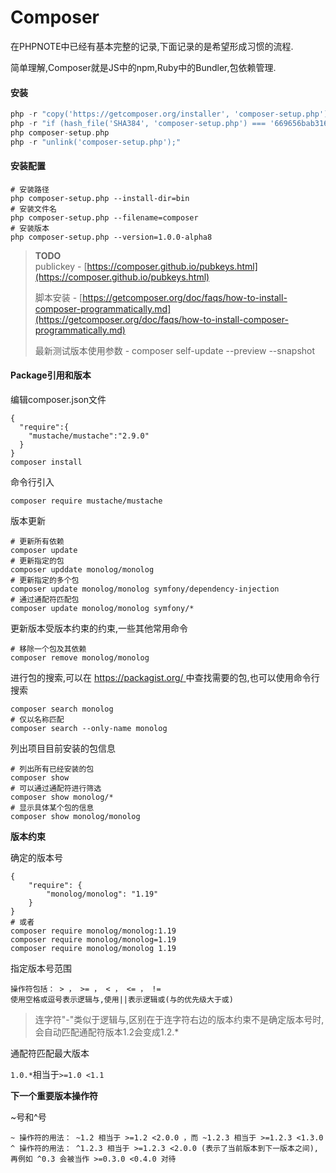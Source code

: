 # Composer

在PHPNOTE中已经有基本完整的记录,下面记录的是希望形成习惯的流程.

简单理解,Composer就是JS中的npm,Ruby中的Bundler,包依赖管理.

#### 安装

```php
php -r "copy('https://getcomposer.org/installer', 'composer-setup.php');"
php -r "if (hash_file('SHA384', 'composer-setup.php') === '669656bab3166a7aff8a7506b8cb2d1c292f042046c5a994c43155c0be6190fa0355160742ab2e1c88d40d5be660b410') { echo 'Installer verified'; } else { echo 'Installer corrupt'; unlink('composer-setup.php'); } echo PHP_EOL;"
php composer-setup.php
php -r "unlink('composer-setup.php');"
```

#### 安装配置

```
# 安装路径
php composer-setup.php --install-dir=bin
# 安装文件名
php composer-setup.php --filename=composer
# 安装版本
php composer-setup.php --version=1.0.0-alpha8
```

> **TODO**  
> publickey - [https://composer.github.io/pubkeys.html](https://composer.github.io/pubkeys.html)
>
> 脚本安装 - [https://getcomposer.org/doc/faqs/how-to-install-composer-programmatically.md](https://getcomposer.org/doc/faqs/how-to-install-composer-programmatically.md)
>
> 最新测试版本使用参数 - composer self-update --preview --snapshot

#### Package引用和版本

编辑composer.json文件

```
{
  "require":{
    "mustache/mustache":"2.9.0"
  }
}
composer install
```

命令行引入

```
composer require mustache/mustache
```

版本更新

```
# 更新所有依赖
composer update
# 更新指定的包
composer upddate monolog/monolog
# 更新指定的多个包
composer update monolog/monolog symfony/dependency-injection
# 通过通配符匹配包
composer update monolog/monolog symfony/*
```

更新版本受版本约束的约束,一些其他常用命令

```
# 移除一个包及其依赖
composer remove monolog/monolog
```

进行包的搜索,可以在 [https://packagist.org/ ](https://packagist.org/中查找需要的包,也可以使用命令行搜索)中查找需要的包,也可以使用命令行搜索

```
composer search monolog
# 仅以名称匹配
composer search --only-name monolog
```

列出项目目前安装的包信息

```
# 列出所有已经安装的包
composer show
# 可以通过通配符进行筛选
composer show monolog/*
# 显示具体某个包的信息
composer show monolog/monolog
```

**版本约束**

确定的版本号

```
{
    "require": {
        "monolog/monolog": "1.19"
    }
}
# 或者
composer require monolog/monolog:1.19
composer require monolog/monolog=1.19
composer require monolog/monolog 1.19
```

指定版本号范围

```
操作符包括： > ， >= ， < ， <= ， != 
使用空格或逗号表示逻辑与,使用||表示逻辑或(与的优先级大于或)

```

> 连字符"-"类似于逻辑与,区别在于连字符右边的版本约束不是确定版本号时,会自动匹配通配符版本1.2会变成1.2.\*

通配符匹配最大版本

`1.0.*`相当于`>=1.0 <1.1`

**下一个重要版本操作符**

~号和^号

```
~ 操作符的用法： ~1.2 相当于 >=1.2 <2.0.0 ，而 ~1.2.3 相当于 >=1.2.3 <1.3.0
^ 操作符的用法： ^1.2.3 相当于 >=1.2.3 <2.0.0 (表示了当前版本到下一版本之间),再例如 ^0.3 会被当作 >=0.3.0 <0.4.0 对待
```



